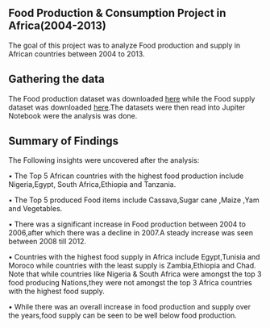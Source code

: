 ## Food Production & Consumption Project in Africa(2004-2013)
The goal of this project was to analyze Food production and supply in African countries between 2004 to 2013.
## Gathering the data
The Food production dataset was downloaded [here](https://www.wolframcloud.com/obj/mar/Hamoye/Session%202/Data/Africa%20Food%20Production%20(2004%20-%202013).csv) while the Food supply dataset was downloaded [here](https://www.wolframcloud.com/obj/mar/Hamoye/Session%202/Data/Africa%20Food%20Supply%20(2004%20-%202013).csv).The datasets were then read into Jupiter Notebook were the analysis was done.
## Summary of Findings  
The Following insights were uncovered after the analysis:

•	The Top 5 African countries with the highest food production include Nigeria,Egypt, South Africa,Ethiopia and Tanzania.

•	The Top 5 produced Food items include Cassava,Sugar cane ,Maize ,Yam and Vegetables.

•	There was a significant increase in Food production between 2004 to 2006,after which there was a decline in 2007.A steady increase was seen between 2008 till 2012.

•	Countries with the highest food supply in Africa include Egypt,Tunisia and Moroco while countries with the least supply is Zambia,Ethiopia and Chad. Note that while countries like 
  Nigeria & South Africa were amongst the top 3 food producing Nations,they were not amongst the top 3 Africa countries with the highest food supply.

• While there was an overall increase in food production and supply over the years,food supply can be seen to be well below food production.
